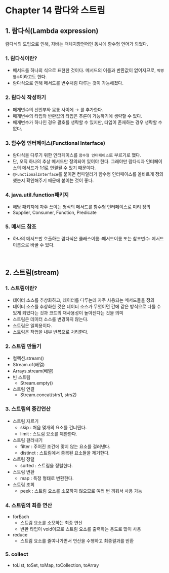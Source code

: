 # Chapter 14 람다와 스트림

## 1. 람다식(Lambda expression)

람다식의 도입으로 인해, 자바는 객체지향언어인 동시에 함수형 언어가 되었다.

### 1. 람다식이란?

- 메서드를 하나의 식으로 표현한 것이다. 메서드의 이름과 반환값이 없어지므로, `익명 함수`이라고도 한다.
- 람다식으로 인해 메서드를 변수처럼 다루는 것이 가능해졌다.

### 2. 람다식 작성하기

- 매개변수의 선언부와 몸통 사이에 → 를 추가한다.
- 매개변수의 타입와 반환값의 타입은 추론이 가능하기에 생략할 수 있다.
- 매개변수가 하나인 경우 괄호를 생략할 수 있지만, 타입이 존재하는 경우 생략할 수 없다.

### 3. 함수형 인터페이스(Functional Interface)

- 람다식을 다루기 위한 인터페이스를 `함수형 인터페이스`로 부르기로 했다.
- 단, 오직 하나의 추상 메서드만 정의되어 있어야 한다. 그래야만 람다식과 인터페이스의 메서드가 1:1로 연결될 수 있기 때문이다.
- `@FunctionalInterface`를 붙이면 컴파일러가 함수형 인터페이스를 올바르게 정의했는지 확인해주기 때문에 붙이는 것이 좋다.

### 4. java.util.function패키지

- 해당 패키지에 자주 쓰이는 형식의 메서드를 함수형 인터페이스로 미리 정의
- Supplier, Consumer, Function, Predicate

### 5. 메서드 참조

- 하나의 메서드만 호출하는 람다식은 클래스이름::메서드이름 또는 참조변수::메서드이름으로 바꿀 수 있다.

<br>

## 2. 스트림(stream)

### 1. 스트림이란?

- 데이터 소스를 추상화하고, 데이터를 다루는데 자주 사용되는 메서드들을 정의
- 데이터 소스를 추상화한 것은 데이터 소스가 무엇이던 간에 같은 방식으로 다룰 수 있게 되었다는 것과 코드의 재사용성이 높아진다는 것을 의미
- 스트림은 데이터 소스를 변경하지 않는다.
- 스트림은 일회용이다.
- 스트림은 작업을 내부 반복으로 처리한다.

### 2. 스트림 만들기

- 컬렉션.stream()
- Stream.of(배열)
- Arrays.stream(배열)
- 빈 스트림
    - Stream.empty()
- 스트림 연결
    - Stream.concat(strs1, strs2)

### 3. 스트림의 중간연산

- 스트림 자르기
    - skip : 처음 몇개의 요소를 건너뛴다.
    - limit : 스트림 요소를 제한한다.
- 스트림 걸러내기
    - filter : 주어진 조건에 맞지 않는 요소를 걸러낸다.
    - distinct : 스트림에서 중복된 요소들을 제거한다.
- 스트림 정렬
    - sorted : 스트림을 정렬한다.
- 스트림 변환
    - map : 특정 형태로 변환한다.
- 스트림 조회
    - peek : 스트림 요소를 소모하지 않으므로 여러 번 끼워서 사용 가능

### 4. 스트림의 최종 연산

- forEach
    - 스트림 요소를 소모하는 최종 연산
    - 반환 타입이 void이므로 스트림 요소를 출력하는 용도로 많이 사용
- reduce
    - 스트림 요소를 줄여나가면서 연산을 수행하고 최종결과를 반환

### 5. collect

- toList, toSet, toMap, toCollection, toArray